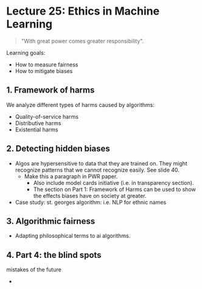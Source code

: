 # Lecture 25: Ethics in Machine Learning 

> "With great power comes greater responsibility". 

Learning goals: 
- How to measure fairness
- How to mitigate biases 

## 1. Framework of harms 

We analyze different types of harms caused by algorithms: 

- Quality-of-service harms
- Distributive harms 
- Existential harms 

## 2. Detecting hidden biases 

- Algos are hypersensitive to data that they are trained on. They might recognize patterns that we cannot recognize easily. See slide 40. 
	- Make this a paragraph in PWR paper. 
		- Also include model cards initiative (i.e. in transparency section). 
		-  The section on Part 1: Framework of Harms can be used to show the effects biases have on society at greater. 
- Case study: st. georges algorithm: i.e. NLP for ethnic names 

## 3. Algorithmic fairness 

- Adapting philosophical terms to ai algorithms. 

## 4. Part 4: the blind spots
mistakes of the future 

- 


 
